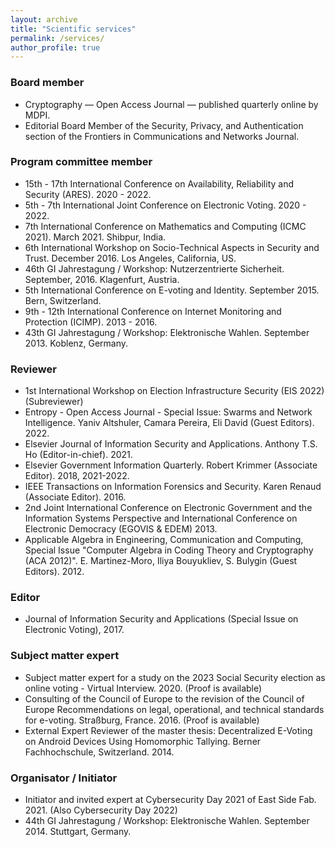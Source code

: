 ```yaml
---
layout: archive
title: "Scientific services"
permalink: /services/
author_profile: true
---
```


### Board member
* Cryptography — Open Access Journal — published quarterly online by MDPI.
* Editorial Board Member of the Security, Privacy, and Authentication section of the Frontiers in Communications and Networks Journal.

### Program committee member
* 15th - 17th International Conference on Availability, Reliability and Security (ARES). 2020 - 2022.
* 5th - 7th International Joint Conference on Electronic Voting. 2020 - 2022.
* 7th International Conference on Mathematics and Computing (ICMC 2021). March 2021. Shibpur, India.
* 6th International Workshop on Socio-Technical Aspects in Security and Trust. December 2016. Los Angeles, California, US.
* 46th GI Jahrestagung / Workshop: Nutzerzentrierte Sicherheit. September, 2016. Klagenfurt, Austria.
* 5th International Conference on E-voting and Identity. September 2015. Bern, Switzerland.
* 9th - 12th International Conference on Internet Monitoring and Protection (ICIMP). 2013 - 2016.
* 43th GI Jahrestagung / Workshop: Elektronische Wahlen. September 2013. Koblenz, Germany.


### Reviewer
* 1st International Workshop on Election Infrastructure Security (EIS 2022) (Subreviewer)
* Entropy - Open Access Journal - Special Issue: Swarms and Network Intelligence.  Yaniv Altshuler, Camara Pereira, Eli David (Guest Editors). 2022.
* Elsevier Journal of Information Security and Applications. Anthony T.S. Ho (Editor-in-chief). 2021.
* Elsevier Government Information Quarterly. Robert Krimmer (Associate Editor). 2018, 2021-2022.
* IEEE Transactions on Information Forensics and Security. Karen Renaud (Associate Editor). 2016.
* 2nd Joint International Conference on Electronic Government and the Information Systems Perspective and International Conference on Electronic Democracy (EGOVIS & EDEM) 2013.
* Applicable Algebra in Engineering, Communication and Computing, Special Issue "Computer Algebra in Coding Theory and Cryptography (ACA 2012)". E. Martinez-Moro, Iliya Bouyukliev, S. Bulygin (Guest Editors). 2012.

### Editor

* Journal of Information Security and Applications (Special Issue on Electronic Voting), 2017.

### Subject matter expert
* Subject matter expert for a study on the 2023 Social Security election as online voting - Virtual Interview. 2020. (Proof is available)
* Consulting of the Council of Europe to the revision of the Council of Europe Recommendations on legal, operational, and technical standards for e-voting. Straßburg, France. 2016. (Proof is available)
* External Expert Reviewer of the master thesis: Decentralized E-Voting on Android Devices Using Homomorphic Tallying. Berner Fachhochschule, Switzerland. 2014.

### Organisator / Initiator
* Initiator and invited expert at Cybersecurity Day 2021 of East Side Fab. 2021. (Also Cybersecurity Day 2022)
* 44th GI Jahrestagung / Workshop: Elektronische Wahlen. September 2014. Stuttgart, Germany.
